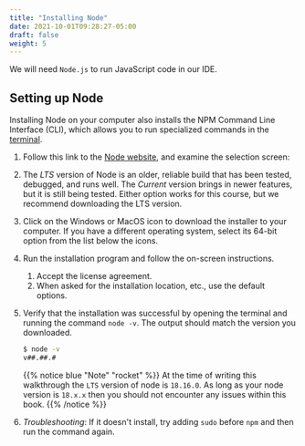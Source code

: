 ```yaml
---
title: "Installing Node"
date: 2021-10-01T09:28:27-05:00
draft: false
weight: 5
---
```


We will need `Node.js` to run JavaScript code in our IDE.

## Setting up Node
<!-- TODO: Link to terminal chapter -->
Installing Node on your computer also installs the NPM Command Line Interface (CLI), which allows you to run specialized commands in the [terminal](#terminal-chapter).

1. Follow this link to the [Node website](https://nodejs.org/en/download/), and examine the selection screen:

1. The *LTS* version of Node is an older, reliable build that has been tested, debugged, and runs well. The *Current* version brings in newer features, but it is still being tested. Either option works for this course, but we recommend downloading the LTS version.

1. Click on the Windows or MacOS icon to download the installer to your computer. If you have a different operating system, select its 64-bit option from the list below the icons.

1. Run the installation program and follow the on-screen instructions.
   1. Accept the license agreement.
   1. When asked for the installation location, etc., use the default options.

1. Verify that the installation was successful by opening the terminal and running the command `node -v`. The output should match the version you downloaded.

   ```bash
   $ node -v
   v##.##.#
   ```

   {{% notice blue "Note" "rocket" %}} 
   At the time of writing this walkthrough the `LTS` version of node is `18.16.0`. As long as your node version is `18.x.x` then you should not encounter any issues within this book.
   {{% /notice %}}


1. _Troubleshooting_: If it doesn't install, try adding `sudo` before `npm` and then run the command again.